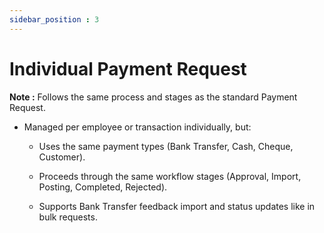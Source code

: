 ```yaml
---
sidebar_position : 3
---
```


# Individual Payment Request

**Note :** Follows the same process and stages as the standard Payment Request.

  - Managed per employee or transaction individually, but:

    - Uses the same payment types (Bank Transfer, Cash, Cheque, Customer).

    - Proceeds through the same workflow stages (Approval, Import, Posting, Completed, Rejected).

    - Supports Bank Transfer feedback import and status updates like in bulk requests.